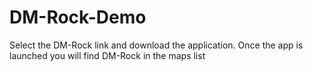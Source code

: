 DM-Rock-Demo
============
Select the DM-Rock link and download the application. Once the app is launched you will find DM-Rock in the maps list
